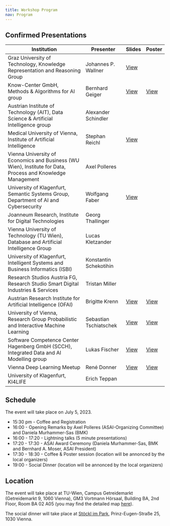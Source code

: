 ```yaml
---
title: Workshop Program
nav: Program
---
```


## Confirmed Presentations

| Institution | Presenter | Slides | Poster |
| ----------- | --------- | ----------- | ---------- |
| Graz University of Technology, Knowledge Representation and Reasoning Group | Johannes P. Wallner | [View](../files/1_JohannesWallner_slides.pdf)| |
| Know-Center GmbH, Methods & Algorithms for AI group | Bernhard Geiger |[View](../files/2_BernhardGeiger_slides.pdf) |[View](../files/2_BernhardGeiger_poster.pdf) |
| Austrian Institute of Technology (AIT), Data Science & Artificial Intelligence group | Alexander Schindler | | |
| Medical University of Vienna, Institute of Artificial Intelligence | Stephan Reichl |[View](../files/4_StephanReichl_slides.pdf) | |
| Vienna University of Economics and Business (WU Wien), Institute for Data, Process and Knowledge Management | Axel Polleres | | |
| University of Klagenfurt, Semantic Systems Group, Department of AI and Cybersecurity | Wolfgang Faber |[View](../files/6_WolfgangFaber_slides.pdf) | |
| Joanneum Research, Institute for Digital Technologies | Georg Thallinger | | |
| Vienna University of Technology (TU Wien), Database and Artificial Intelligence Group | Lucas Kletzander | | |
| University of Klagenfurt, Intelligent Systems and Business Informatics (ISBI) | Konstantin Schekotihin | | |
| Research Studios Austria FG, Research Studio Smart Digital Industries & Services | Tristan Miller | | |
| Austrian Research Institute for Artificial Intelligence (OFAI) | Brigitte	Krenn |[View](../files/11_BrigitteKrenn_slides.pdf) |[View](../files/11_BrigitteKrenn_poster.pdf) |
| University of Vienna, Research Group Probabilistic and Interactive Machine Learning | Sebastian Tschiatschek |[View](../files/12_SebastianTschiatschek_slides.pdf) |[View](../files/12_SebastianTschiatschek_poster.pdf) |
| Software Competence Center Hagenberg GmbH (SCCH), Integrated Data and AI Modelling group | Lukas Fischer |[View](../files/13_LukasFischer_Slides.pdf) |[View](../files/13_LukasFischer_poster.pdf) |
| Vienna Deep Learning Meetup | René Donner |[View](../files/14_ReneDonner_slides.pdf) |[View](../files/14_ReneDonner_poster.pdf) |
| University of Klagenfurt, KI4LIFE| Erich Teppan | | |



## Schedule

The event will take place on July 5, 2023.

- 15:30 pm - Coffee and Registration
- 16:00 - Opening Remarks by Axel Polleres (ASAI-Organizing Committee) and Daniela Murhammer-Sas (BMK)
- 16:00 - 17:20 - Lightning talks (5 minute presentations)
- 17:20 - 17:30 - ASAI Award Ceremony (Daniela Murhammer-Sas, BMK and Bernhard A. Moser, ASAI President) 
- 17:30 - 18:30 - Coffee & Poster session (location will be annonced by the local organizers)
- 19:00 - Social Dinner (location will be annonced by the local organizers)

## Location

The event will take place at TU-Wien, Campus Getreidemarkt (Getreidemarkt 9, 1060 Vienna), GM3 Vortmann Hörsaal, Building BA, 2nd Floor, Room BA 02 A05 (you may find the detailed map [here](https://tuw-maps.tuwien.ac.at/?q=BA02A05)). 

The social dinner will take place at [Stöckl im Park](https://www.stoecklimpark.at/), Prinz-Eugen-Straße 25, 1030 Vienna.
